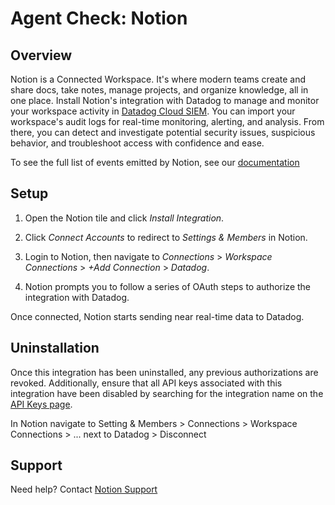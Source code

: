 # Agent Check: Notion

## Overview

Notion is a Connected Workspace. It's where modern teams create and share docs, take notes, manage projects, and organize knowledge, all in one place. Install Notion's integration with Datadog to manage and monitor your workspace activity in [Datadog Cloud SIEM][1]. You can import your workspace's audit logs for real-time monitoring, alerting, and analysis. From there, you can detect and investigate potential security issues, suspicious behavior, and troubleshoot access with confidence and ease.

To see the full list of events emitted by Notion, see our [documentation][2]

## Setup

1. Open the Notion tile and click _Install Integration_.

2. Click _Connect Accounts_ to redirect to _Settings & Members_ in Notion.

3. Login to Notion, then navigate to _Connections_ > _Workspace Connections_ > _+Add Connection_ > _Datadog_. 

4. Notion prompts you to follow a series of OAuth steps to authorize the integration with Datadog.

Once connected, Notion starts sending near real-time data to Datadog.

## Uninstallation
Once this integration has been uninstalled, any previous authorizations are revoked.
Additionally, ensure that all API keys associated with this integration have been disabled by searching for the integration name on the [API Keys page][4].

In Notion navigate to Setting & Members > Connections > Workspace Connections > ... next to Datadog > Disconnect

## Support 
Need help? Contact [Notion Support][3]

[1]: https://docs.datadoghq.com/security/cloud_siem/
[2]: https://www.notion.so/notiondevs/SIEM-Integrations-Overview-309423e17dfa4c6d9a031cadff07ab6a?pvs=4#e384c9d013cb42cc9f98165730ab6f5c
[3]: mailto:team@makenotion.com
[4]: https://app.datadoghq.com/organization-settings/api-keys?filter=Notion
